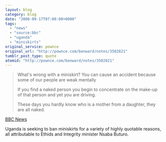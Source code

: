 ```yaml
---
layout: blog
category: blog
date: "2008-09-17T07:00:00+0000"
tags:
  - "news"
  - "source:bbc"
  - "uganda"
  - "miniskirts"
original_service: pownce
original_url: "http://pownce.com/benward/notes/3502821"
tumblr_post_type: quote
atomid: "http://pownce.com/benward/notes/3502821"
---
```

> What's wrong with a miniskirt? You can cause an accident because some of our people are weak mentally
> 
> If you find a naked person you begin to concentrate on the make-up of that person and yet you are driving.
> 
> These days you hardly know who is a mother from a daughter, they are all naked.

[BBC News](http://news.bbc.co.uk/2/hi/africa/7621823.stm)

Uganda is seeking to ban miniskirts for a variety of highly quotable reasons, all attributable to Ethids and Integrity minister Nsaba Buturo.